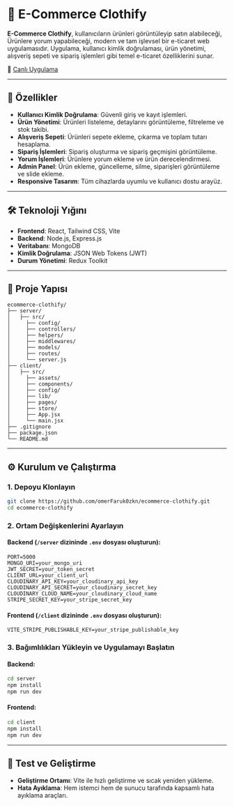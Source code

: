 # 🛒 E-Commerce Clothify

**E-Commerce Clothify**, kullanıcıların ürünleri görüntüleyip satın alabileceği, Ürünlere yorum yapabileceği, modern ve tam işlevsel bir e-ticaret web uygulamasıdır. Uygulama, kullanıcı kimlik doğrulaması, ürün yönetimi, alışveriş sepeti ve sipariş işlemleri gibi temel e-ticaret özelliklerini sunar.

🔗 [Canlı Uygulama](https://ecommerce-clothify.onrender.com)

---

## 🚀 Özellikler

- **Kullanıcı Kimlik Doğrulama**: Güvenli giriş ve kayıt işlemleri.
- **Ürün Yönetimi**: Ürünleri listeleme, detaylarını görüntüleme, filtreleme ve stok takibi.
- **Alışveriş Sepeti**: Ürünleri sepete ekleme, çıkarma ve toplam tutarı hesaplama.
- **Sipariş İşlemleri**: Sipariş oluşturma ve sipariş geçmişini görüntüleme.
- **Yorum İşlemleri**: Ürünlere yorum ekleme ve ürün derecelendirmesi.
- **Admin Panel**: Ürün ekleme, güncelleme, silme, siparişleri görüntüleme ve slide ekleme.
- **Responsive Tasarım**: Tüm cihazlarda uyumlu ve kullanıcı dostu arayüz.

---

## 🛠️ Teknoloji Yığını

- **Frontend**: React, Tailwind CSS, Vite
- **Backend**: Node.js, Express.js
- **Veritabanı**: MongoDB
- **Kimlik Doğrulama**: JSON Web Tokens (JWT)
- **Durum Yönetimi**: Redux Toolkit

---

## 📁 Proje Yapısı

```
ecommerce-clothify/
├── server/
│   ├── src/
│     ├── config/
│     ├── controllers/
│     ├── helpers/
│     ├── middlewares/
│     ├── models/
│     ├── routes/
│     └── server.js
├── client/
│   ├── src/
│     ├── assets/
│     ├── components/
│     ├── config/
│     ├── lib/
│     ├── pages/
│     ├── store/
│     ├── App.jsx
│     └── main.jsx
├── .gitignore
├── package.json
└── README.md
```

---

## ⚙️ Kurulum ve Çalıştırma

### 1. Depoyu Klonlayın

```bash
git clone https://github.com/omerFaruk0zkn/ecommerce-clothify.git
cd ecommerce-clothify
```

### 2. Ortam Değişkenlerini Ayarlayın

#### Backend (`/server` dizininde `.env` dosyası oluşturun):

```
PORT=5000
MONGO_URI=your_mongo_uri
JWT_SECRET=your_token_secret
CLIENT_URL=your_client_url
CLOUDINARY_API_KEY=your_cloudinary_api_key
CLOUDINARY_API_SECRET=your_cloudinary_secret_key
CLOUDINARY_CLOUD_NAME=your_cloudinary_cloud_name
STRIPE_SECRET_KEY=your_stripe_secret_key
```

#### Frontend (`/client` dizininde `.env` dosyası oluşturun):

```
VITE_STRIPE_PUBLISHABLE_KEY=your_stripe_publishable_key
```

### 3. Bağımlılıkları Yükleyin ve Uygulamayı Başlatın

#### Backend:

```bash
cd server
npm install
npm run dev
```

#### Frontend:

```bash
cd client
npm install
npm run dev
```

---

## 🧪 Test ve Geliştirme

- **Geliştirme Ortamı**: Vite ile hızlı geliştirme ve sıcak yeniden yükleme.
- **Hata Ayıklama**: Hem istemci hem de sunucu tarafında kapsamlı hata ayıklama araçları.
